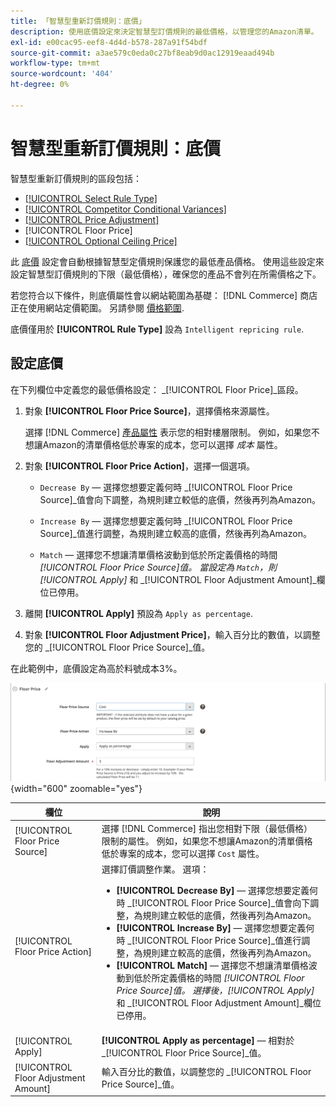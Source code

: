 ```yaml
---
title: 「智慧型重新訂價規則：底價」
description: 使用底價設定來決定智慧型訂價規則的最低價格，以管理您的Amazon清單。
exl-id: e00cac95-eef8-4d4d-b578-287a91f54bdf
source-git-commit: a3ae579c0eda0c27bf8eab9d0ac12919eaad494b
workflow-type: tm+mt
source-wordcount: '404'
ht-degree: 0%

---
```


# 智慧型重新訂價規則：底價

智慧型重新訂價規則的區段包括：

- [[!UICONTROL Select Rule Type]](./intelligent-repricing-rules.md)
- [[!UICONTROL Competitor Conditional Variances]](./competitor-conditional-variances.md)
- [[!UICONTROL Price Adjustment]](./price-adjustment.md)
- [!UICONTROL Floor Price]
- [[!UICONTROL Optional Ceiling Price]](./optional-ceiling-price.md)

此 [底價](./floor-price.md) 設定會自動根據智慧型定價規則保護您的最低產品價格。 使用這些設定來設定智慧型訂價規則的下限（最低價格），確保您的產品不會列在所需價格之下。

若您符合以下條件，則底價屬性會以網站範圍為基礎： [!DNL Commerce] 商店正在使用網站定價範圍。 另請參閱 [價格範圍](./price-scope.md).

底價僅用於 **[!UICONTROL Rule Type]** 設為 `Intelligent repricing rule`.

## 設定底價

在下列欄位中定義您的最低價格設定： _[!UICONTROL Floor Price]_區段。

1. 對象 **[!UICONTROL Floor Price Source]**，選擇價格來源屬性。

   選擇 [!DNL Commerce] [產品屬性](https://experienceleague.adobe.com/docs/commerce-admin/catalog/product-attributes/product-attributes.html) 表示您的相對樓層限制。 例如，如果您不想讓Amazon的清單價格低於專案的成本，您可以選擇 *成本* 屬性。

1. 對象 **[!UICONTROL Floor Price Action]**，選擇一個選項。

   - `Decrease By`  — 選擇您想要定義何時 _[!UICONTROL Floor Price Source]_值會向下調整，為規則建立較低的底價，然後再列為Amazon。

   - `Increase By`  — 選擇您想要定義何時 _[!UICONTROL Floor Price Source]_值進行調整，為規則建立較高的底價，然後再列為Amazon。

   - `Match`  — 選擇您不想讓清單價格波動到低於所定義價格的時間 _[!UICONTROL Floor Price Source]_值。 當設定為 `Match`，則_[!UICONTROL Apply]_ 和 _[!UICONTROL Floor Adjustment Amount]_欄位已停用。

1. 離開 **[!UICONTROL Apply]** 預設為 `Apply as percentage`.

1. 對象 **[!UICONTROL Floor Adjustment Price]**，輸入百分比的數值，以調整您的 _[!UICONTROL Floor Price Source]_值。

在此範例中，底價設定為高於料號成本3%。

![智慧型重新訂價規則範例 — 底價](assets/ob-intelligent-pricde-rule-floor-price.png){width="600" zoomable="yes"}

| 欄位 | 說明 |
|--- |--- |
| [!UICONTROL Floor Price Source] | 選擇 [!DNL Commerce] 指出您相對下限（最低價格）限制的屬性。 例如，如果您不想讓Amazon的清單價格低於專案的成本，您可以選擇 `Cost` 屬性。 |
| [!UICONTROL Floor Price Action] | 選擇訂價調整作業。 選項：<ul><li>**[!UICONTROL Decrease By]**  — 選擇您想要定義何時 _[!UICONTROL Floor Price Source]_值會向下調整，為規則建立較低的底價，然後再列為Amazon。</li><li>**[!UICONTROL Increase By]**  — 選擇您想要定義何時 _[!UICONTROL Floor Price Source]_值進行調整，為規則建立較高的底價，然後再列為Amazon。</li><li>**[!UICONTROL Match]**  — 選擇您不想讓清單價格波動到低於所定義價格的時間 _[!UICONTROL Floor Price Source]_值。 選擇後，_[!UICONTROL Apply]_ 和 _[!UICONTROL Floor Adjustment Amount]_欄位已停用。</li></ul> |
| [!UICONTROL Apply] | **[!UICONTROL Apply as percentage]**  — 相對於 _[!UICONTROL Floor Price Source]_值。 |
| [!UICONTROL Floor Adjustment Amount] | 輸入百分比的數值，以調整您的 _[!UICONTROL Floor Price Source]_值。 |
